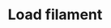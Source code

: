 ---
tag: m0701
codes:
- M701
title: Load filament
long: Load filament into the active extruder. By default this will use the configured
  `ADVANCED_PAUSE_FEATURE` settings.
notes:
- Enabled using [`FILAMENT_LOAD_UNLOAD_GCODES`](/docs/configuration/configuration.html#advancedPause)
parameters:
- tag: T
  optional: true
  description: Optional extruder index. Current extruder if omitted.
  values:
  - tag: extruder
    type: int
- tag: Z
  optional: true
  description: Move the Z axis by this distance
  values:
  - tag: distance
    type: float
- tag: L
  optional: false
  description: Extrude distance for insertion (positive value) (manual reload)
  values:
  - tag: distance
    type: float
example: 
examples:
- pre: Load filament into the active extruder
  code: M701
---